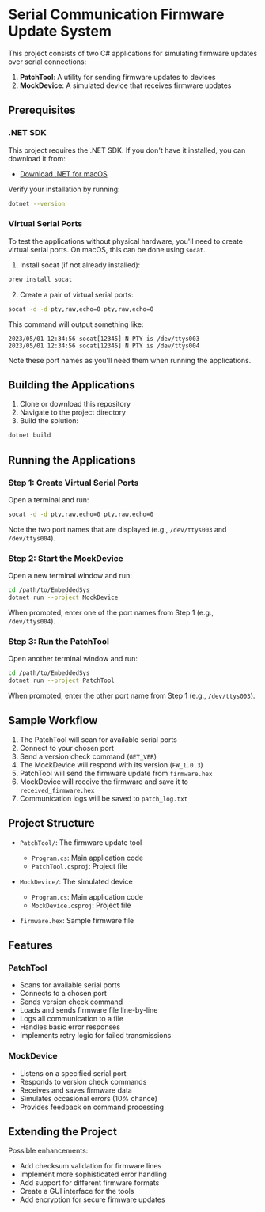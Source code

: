 # Serial Communication Firmware Update System

This project consists of two C# applications for simulating firmware updates over serial connections:

1. **PatchTool**: A utility for sending firmware updates to devices
2. **MockDevice**: A simulated device that receives firmware updates

## Prerequisites

### .NET SDK

This project requires the .NET SDK. If you don't have it installed, you can download it from:

- [Download .NET for macOS](https://dotnet.microsoft.com/download/dotnet)

Verify your installation by running:

```bash
dotnet --version
```

### Virtual Serial Ports

To test the applications without physical hardware, you'll need to create virtual serial ports. On macOS, this can be done using `socat`.

1. Install socat (if not already installed):

```bash
brew install socat
```

2. Create a pair of virtual serial ports:

```bash
socat -d -d pty,raw,echo=0 pty,raw,echo=0
```

This command will output something like:

```
2023/05/01 12:34:56 socat[12345] N PTY is /dev/ttys003
2023/05/01 12:34:56 socat[12345] N PTY is /dev/ttys004
```

Note these port names as you'll need them when running the applications.

## Building the Applications

1. Clone or download this repository
2. Navigate to the project directory
3. Build the solution:

```bash
dotnet build
```

## Running the Applications

### Step 1: Create Virtual Serial Ports

Open a terminal and run:

```bash
socat -d -d pty,raw,echo=0 pty,raw,echo=0
```

Note the two port names that are displayed (e.g., `/dev/ttys003` and `/dev/ttys004`).

### Step 2: Start the MockDevice

Open a new terminal window and run:

```bash
cd /path/to/EmbeddedSys
dotnet run --project MockDevice
```

When prompted, enter one of the port names from Step 1 (e.g., `/dev/ttys004`).

### Step 3: Run the PatchTool

Open another terminal window and run:

```bash
cd /path/to/EmbeddedSys
dotnet run --project PatchTool
```

When prompted, enter the other port name from Step 1 (e.g., `/dev/ttys003`).

## Sample Workflow

1. The PatchTool will scan for available serial ports
2. Connect to your chosen port
3. Send a version check command (`GET_VER`)
4. The MockDevice will respond with its version (`FW_1.0.3`)
5. PatchTool will send the firmware update from `firmware.hex`
6. MockDevice will receive the firmware and save it to `received_firmware.hex`
7. Communication logs will be saved to `patch_log.txt`

## Project Structure

- `PatchTool/`: The firmware update tool
  - `Program.cs`: Main application code
  - `PatchTool.csproj`: Project file

- `MockDevice/`: The simulated device
  - `Program.cs`: Main application code
  - `MockDevice.csproj`: Project file

- `firmware.hex`: Sample firmware file

## Features

### PatchTool

- Scans for available serial ports
- Connects to a chosen port
- Sends version check command
- Loads and sends firmware file line-by-line
- Logs all communication to a file
- Handles basic error responses
- Implements retry logic for failed transmissions

### MockDevice

- Listens on a specified serial port
- Responds to version check commands
- Receives and saves firmware data
- Simulates occasional errors (10% chance)
- Provides feedback on command processing

## Extending the Project

Possible enhancements:

- Add checksum validation for firmware lines
- Implement more sophisticated error handling
- Add support for different firmware formats
- Create a GUI interface for the tools
- Add encryption for secure firmware updates
